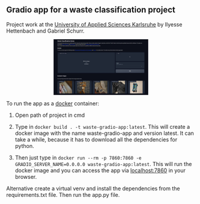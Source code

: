 ## Gradio app for a waste classification project 

Project work at the [University of Applied Sciences Karlsruhe](https://www.h-ka.de/) by Ilyesse Hettenbach and Gabriel Schurr.

<img src="assets/screenshot_waste_app.png"
     alt="Screenshot of the app"
     style="
        display: block;
        margin-left: auto;
        margin-right: auto;
        width: 50%;"/>

To run the app as a [docker](https://www.docker.com/) container:

1. Open path of project in cmd

2. Type in ```docker build . -t waste-gradio-app:latest```. This will create a docker image with the name waste-gradio-app and version latest. It can take a while, because it has to download all the dependencies for python.

3. Then just type in ```docker run --rm -p 7860:7860 -e GRADIO_SERVER_NAME=0.0.0.0 waste-gradio-app:latest```. This will run the docker image and you can access the app via [localhost:7860](http://localhost:7860/) in your browser.

Alternative create a virtual venv and install the dependencies from the requirements.txt file. Then run the app.py file.